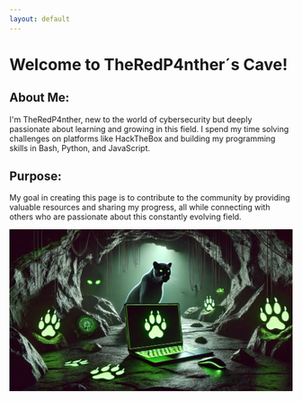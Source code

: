 ```yaml
---
layout: default
---
```


# Welcome to TheRedP4nther´s Cave!

## About Me:

I'm TheRedP4nther, new to the world of cybersecurity but deeply passionate about learning and growing in this field. I spend my time solving challenges on platforms like HackTheBox and building my programming skills in Bash, Python, and JavaScript.

## Purpose:

My goal in creating this page is to contribute to the community by providing valuable resources and sharing my progress, all while connecting with others who are passionate about this constantly evolving field.

![banner_image](../assets/images/banner_blog.png)
